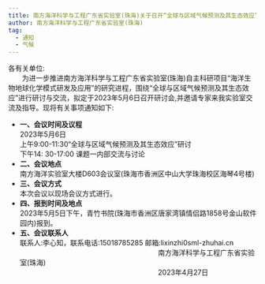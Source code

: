 ```yaml
---
title: 南方海洋科学与工程广东省实验室(珠海)关于召开“全球与区域气候预测及其生态效应”研讨会通知
author: 南方海洋科学与工程广东省实验室(珠海)
tag: 
  - 通知
  - 气候
---
```

各有关单位:  
&emsp;&emsp;为进一步推进南方海洋科学与工程广东省实验室(珠海)自主科研项目“海洋生物地球化学模式研发及应用”的研究进程，围绕“全球与区域气候预测及其生态效应”进行研讨与交流，拟定于2023年5月6日召开研讨会,并邀请专家来我实验室交流及指导。现将有关事项通知如下:
- **一、会议时间及议程**  
2023年5月6日  
上午9:00-11:30“全球与区域气候预测及其生态效应”研讨  
下午14: 30-17:00 课题一内部交流与讨论  
- **二、会议地点**  
南方海洋实验室大楼D603会议室(珠海市香洲区中山大学珠海校区海琴4号楼)
- **三、会议方式**  
本次会议以现场会议方式进行。
- **四、报到时间及地点**  
2023年5月5日下午，青竹书院(珠海市香洲区唐家湾镇情侣路1858号金山软件园内)报到。
- **五、会议联系人**  
联系人:李心知，联系电话:15018785285
邮箱:lixinzhi0sml-zhuhai.cn
&emsp;&emsp;&emsp;&emsp;&emsp;&emsp;&emsp;&emsp;&emsp;&emsp;&emsp;&emsp;&emsp;&emsp;&emsp;&emsp;&emsp;&emsp;&emsp;&emsp;南方海洋科学与工程广东省实验室(珠海)  
&emsp;&emsp;&emsp;&emsp;&emsp;&emsp;&emsp;&emsp;&emsp;&emsp;&emsp;&emsp;&emsp;&emsp;&emsp;&emsp;&emsp;&emsp;&emsp;&emsp;2023年4月27日